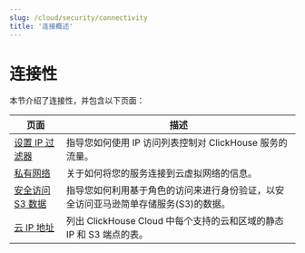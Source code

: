 ```yaml
---
slug: /cloud/security/connectivity
title: '连接概述'
---
```



# 连接性

本节介绍了连接性，并包含以下页面：

| 页面                                                                  | 描述                                                                                                                         |
|---------------------------------------------------------------------|----------------------------------------------------------------------------------------------------------------------------|
| [设置 IP 过滤器](/cloud/security/setting-ip-filters)              | 指导您如何使用 IP 访问列表控制对 ClickHouse 服务的流量。                                                                  |
| [私有网络](/cloud/security/private-link-overview)                 | 关于如何将您的服务连接到云虚拟网络的信息。                                                                                |
| [安全访问 S3 数据](/cloud/security/secure-s3)                    | 指导您如何利用基于角色的访问来进行身份验证，以安全访问亚马逊简单存储服务(S3)的数据。                                        |
| [云 IP 地址](/manage/security/cloud-endpoints-api)                | 列出 ClickHouse Cloud 中每个支持的云和区域的静态 IP 和 S3 端点的表。                                                     |
